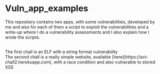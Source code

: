 # Vuln_app_examples

This repository contains two apps, with some vulnerabilities, developed by me and also for each of them a script to exploit the vulnerabilities and a write-up where I do a vulnerability assessments and I also explain how I wrote the scripts.

<br/>
The first chall is an ELF with a string format vulnerability
<br/>
The second chall is a really simple website, available [here](https://act-chall2.herokuapp.com), with a race condition and also vulnerable to stored XSS
